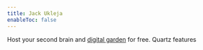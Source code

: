 ```yaml
---
title: Jack Ukleja
enableToc: false
---
```


Host your second brain and [digital garden](https://jzhao.xyz/posts/networked-thought) for free. Quartz features
